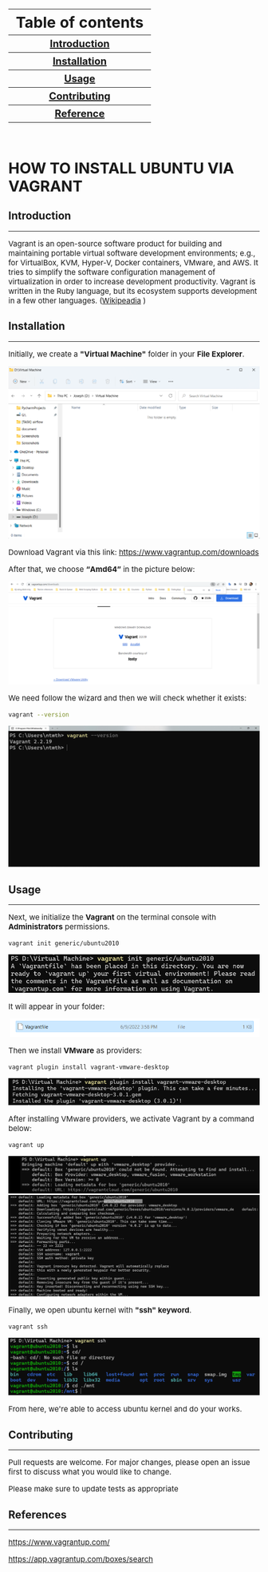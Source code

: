 <!DOCTYPE html>
<html>
<head>
<style>
    head {text-align: center}
    body {background-color: powerblue;}
    th {
        text-align: center; 
        font-weight:"bold";
        font-size: 20px;
    }
    p {font-size: 15px;}
    h2 {font-weight: bold;}
    h1 {font-weight: bold;
        font-size:30px;}
</style>
</head>

<body>

<table>
    <th style="font-size: 30px;">Table of contents</th>
    <tr>
        <th><a href="#C1">Introduction</a></th>
    </tr>
    <tr>
        <th><a href="#C2">Installation</a></th>
    </tr>
    <tr>
        <th><a href="#C3">Usage</a></th>
    </tr>
    <tr>
        <th><a href="#C4">Contributing</a></th>
    </tr>
    <tr>
        <th><a href="#C5">Reference</a></th>
    </tr>
</table>

<br>

<h1> HOW TO INSTALL UBUNTU VIA VAGRANT </h1>

<h2 id="C1">Introduction</h2>
<hr>

<p>Vagrant is an open-source software product for building and maintaining portable virtual software development environments; e.g., for VirtualBox, KVM, Hyper-V, Docker containers, VMware, and AWS. It tries to simplify the software configuration management of virtualization in order to increase development productivity. Vagrant is written in the Ruby language, but its ecosystem supports development in a few other languages. (<a href="https://en.wikipedia.org/wiki/Vagrant_(software))">Wikipeadia</a>
)</p>

<h2 id="C2">Installation</h2>
<hr>

<p>Initially, we create a <b>"Virtual Machine"</b> folder in your <b>File Explorer</b>.</p>

<img src="image/1.png" alt="File Explorer">

<p>Download Vagrant via this link: <a href="https://www.vagrantup.com/downloads">https://www.vagrantup.com/downloads</a></p>

<p>After that, we choose <q style="font-weight: bold;">Amd64</q> in the picture below:</p>

<img src="image/2.png" alt="Vagrant download picture">

<p>We need follow the wizard and then we will check whether it exists:</p>

```bash
vagrant --version
```

<img src="image/3.png" alt="Vagrant check on terminal">

<h2 id="C3">Usage</h2>
<hr>

<p>Next, we initialize the <b>Vagrant</b> on the terminal console with <b>Administrators</b> permissions.</p>

```bash
vagrant init generic/ubuntu2010
```

<img src="image/4.png" alt="initialize vagrant">

<p>It will appear in your folder:</p>

<img src="image/5.png" alt="Vagrantfile">

<p>Then we install <b>VMware</b> as providers:</p>

```bash
vagrant plugin install vagrant-vmware-desktop
```

<img src="image/6.png" alt="vmware plugin">

<p>After installing VMware providers, we activate Vagrant by a command below:</p>

```bash
vagrant up
```

<img src="image/7.png" alt="vagrant up">
<img src="image/8.png">

<p>Finally, we open ubuntu kernel with <b>"ssh" keyword</b>.</p>

```bash
vagrant ssh
```

<img src="image/9.png" alt="ssh">

<p>From here, we're able to access ubuntu kernel and do your works.</p>

<h2 id="C4">Contributing</h2>
<hr>

<p>Pull requests are welcome. For major changes, please open an issue first to discuss what you would like to change.

Please make sure to update tests as appropriate</p>

<h2 id="C5">References</h2>
<hr>

<a href="https://www.vagrantup.com/">https://www.vagrantup.com/</a>

<a href="https://app.vagrantup.com/boxes/search">https://app.vagrantup.com/boxes/search</a>

</body>
</html>